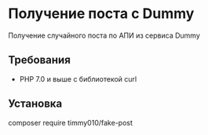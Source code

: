 # Получение поста с Dummy 
  
Получение случайного поста по АПИ из сервиса Dummy  
  
## Требования  
  
- PHP 7.0 и выше с библиотекой curl
  
## Установка  

composer require timmy010/fake-post